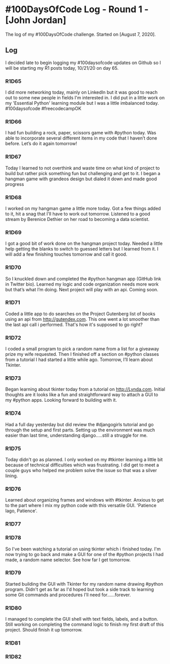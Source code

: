 # #100DaysOfCode Log - Round 1 - [John Jordan]

The log of my #100DaysOfCode challenge. Started on [August 7, 2020].

## Log

I decided late to begin logging my #100daysofcode updates on Github so I will be starting my R1 posts today, 10/21/20 on day 65.

### R1D65 
I did more networking today, mainly on LinkedIn but it was good to reach out to some new people in fields I'm interested in.  I did put in a little work on my 'Essential Python' learning module but I was a little imbalanced today. #100daysofcode  #freecodecampOK


### R1D66
I had fun building a rock, paper, scissors game with #python today. Was able to incorporate several different items in my code that I haven’t done before. Let’s do it again tomorrow!

### R1D67
Today I learned to not overthink and waste time on what kind of project to build but rather pick something fun but challenging and get to it.  I began a hangman game with grandeos design but dialed it down and made good progress

### R1D68
I worked on my hangman game a little more today.  Got a few things added to it, hit a snag that I'll have to work out tomorrow.  Listened to a good stream by Berenice Dethier on her road to becoming a data scientist. 

### R1D69
I got a good bit of work done on the hangman project today.  Needed a little help getting the blanks to switch to guessed letters but I learned from it. I will add a few finishing touches tomorrow and call it good.

### R1D70
So I knuckled down and completed the #python hangman app (GitHub link in Twitter bio). Learned my logic and code organization needs more work but that’s what I’m doing. Next project will play with an api. Coming soon.

### R1D71
Coded a little app to do searches on the Project Gutenberg list of books using an api from http://gutendex.com.  This one went a lot smoother than the last api call i performed.  That's how it's supposed to go right?

### R1D72
I coded a small program to pick a random name from a list for a giveaway prize my wife requested. Then I finished off a section on #python classes from a tutorial I had started a little while ago. Tomorrow, I’ll learn about Tkinter.

### R1D73
Began learning about tkinter today from a tutorial on http://Lynda.com. Initial thoughts are it looks like a fun and straightforward way to attach a GUI to my #python apps. Looking forward to building with it. 

### R1D74
Had a full day yesterday but did review the #djangogirls tutorial and go through the setup and first parts. Setting up the environment was much easier than last time, understanding django.....still a struggle for me.

### R1D75
Today didn't go as planned. I only worked on my #tkinter learning a little bit because of technical difficulties which was frustrating.  I did get to meet a couple guys who helped me problem solve the issue so that was a silver lining. 

### R1D76
Learned about organizing frames and windows with #tkinter. Anxious to get to the part where I mix my python code with this versatile GUI. 'Patience Iago, Patience'.

### R1D77
### R1D78
So I've been watching a tutorial on using tkinter which i finished today. I'm now trying to go back and make a GUI for one of the #python projects I had made, a random name selector. See how far I get tomorrow.

### R1D79
Started building the GUI with Tkinter for my random name drawing #python program.  Didn't get as far as I'd hoped but took a side track to learning some Git commands and procedures I'll need for......forever. 

### R1D80
I managed to complete the GUI shell with text fields, labels, and a button.  Still working on completing the command logic to finish my first draft of this project. Should finish it up tomorrow.  

### R1D81
### R1D82


